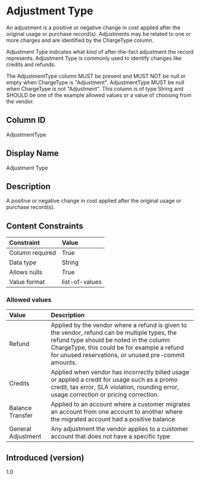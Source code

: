 # Adjustment Type

An adjustment is a positive or negative change in cost applied after the original usage or purchase record(s). Adjustments may be related to one or more charges and are identified by the ChargeType column.

Adjustment Type indicates what kind of after-the-fact adjustment the record represents. Adjustment Type is commonly used to identify changes like credits and refunds.

The AdjustmentType column MUST be present and MUST NOT be null or empty when ChargeType is "Adjustment". AdjustmentType MUST be null when ChargeType is not "Adjustment". This column is of type String and SHOULD be one of the example allowed values or a value of choosing from the vendor.

## Column ID

AdjustmentType

## Display Name

Adjustment Type

## Description

A positive or negative change in cost applied after the original usage or purchase record(s).

## Content Constraints

| Constraint      | Value                                    |
| :-------------- | :--------------------------------------- |
| Column required | True                                     |
| Data type       | String                                   |
| Allows nulls    | True                                     |
| Value format    | list-of-values                           |

### Allowed values

| Value      | Description                                                                                                                                                                   |
|:----------------|:-----------------------------------------------------------------------------------------------------------------------------------------------------------------------------------------------|
| Refund | Applied by the vendor where a refund is given to the vendor, refund can be multiple types, the refund type should be noted in the column ChargeType, this could be for example a refund for unused reservations, or unused pre-commit amounts.
|Credits  | Applied when vendor has incorrectly billed usage or applied a credit for usage such as a promo credit, tax error, SLA violation, rounding error, usage correction or pricing correction.
| Balance Transfer | Applied to an account where a customer migrates an account from one account to another where the migrated account had a positive balance | Applied where an account had a positive balance that was not consumed in the previous month
| General Adjustment | Any adjustment the vendor applies to a customer account that does not have a specific type
## Introduced (version)

1.0

